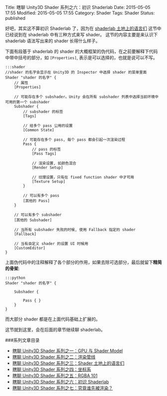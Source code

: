 Title: 瞎聊 Unity3D Shader 系列之六：初识 Shaderlab
Date: 2015-05-05 17:55
Modified: 2015-05-05 17:55
Category: Shader
Tags: Shader
Status: published

好吧，其实这不算初识 Shaderlab 了，因为在 [shaderlab 土地上的语言们]({filename}/Shader_3.md) 这节中已经说到在 shaderlab 中有三种方式来写 shader。
这节的内容主要是来认识下 shaderlab 语法写出来的 shader 长得什么样子。

下面有段基于 shaderlab 的 shader 的大概框架的伪代码，在之前要解释下代码中带中括号的部分，如 `[Properties]`, 表示是可以选择的，也就是说可以不写。

	:::shader
	//shader 的名字会显示在 Unity3D 的 Inspector 中选择 shader 的菜单里面
	Shader "shader 的名字" {
		// 属性
		[Properties]

		// 可能存在多个 subshader。Unity 会在所有 subshader 列表中选择当前环境中可用的第一个 subshader
		Subshader {
			// subshader 的标签
			[Tags]

			// 给多个 pass 公用的设置
			[Common State]

			// 可能存在多个 pass, 每个 pass 都会引起一次渲染过程
			Pass {
				// pass 的标签
				[Pass Tags]

				// 渲染设置, 如颜色混合
				[Render Setup]

				// 纹理设置，只有在 fixed function shader 中才可用
				[Texture Setup]
			}

			// 可以有多个 pass
			[其他的 Pass]
		}

		// 可以有多个 subshader
		[其他的 Subshader]

		// 当所有 subshader 失败的时候, 使用 Fallback 指定的 shader
		[Fallback]

		// 当有自定义 shader 的设置 UI 时候用
		[CustomEditor]
	}

上面伪代码中的注释解释了各个部分的作用，如果去除可选部分，最后就留下**精简的骨架**:

	:::python
	Shader "shader 的名字" {

		Subshader {

			Pass { }
		}
	}

而大部分 shader 都是在上面代码基础上扩展的。

这节就到这里，会在后面的章节继续聊 shaderlab。

###系列文章目录
- [瞎聊 Unity3D Shader 系列之一：GPU 与 Shader Model]({filename}/Shader_1.md)
- [瞎聊 Unity3D Shader 系列之二：渲染管线]({filename}/Shader_2.md)
- [瞎聊 Unity3D Shader 系列之三：Shader 土地上的语言们]({filename}/Shader_3.md)
- [瞎聊 Unity3D Shader 系列之四：坐标系]({filename}/Shader_4.md)
- [瞎聊 Unity3D Shader 系列之五：RGBA 101]({filename}/Shader_5.md)
- [瞎聊 Unity3D Shader 系列之六：初识 Shaderlab]({filename}/Shader_6.md)
- [瞎聊 Unity3D Shader 系列之七：究竟谁先被渲染？]({filename}/Shader_7.md)
